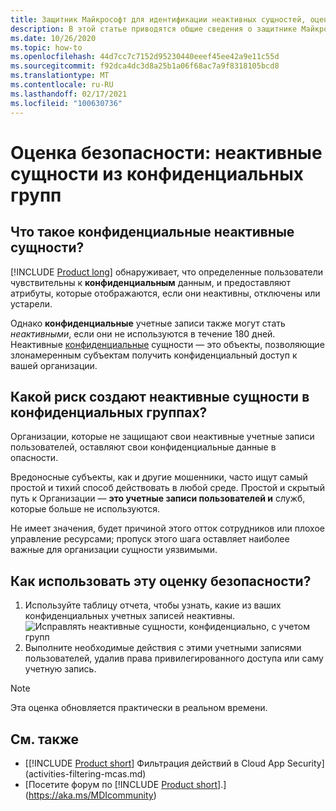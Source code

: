 ```yaml
---
title: Защитник Майкрософт для идентификации неактивных сущностей, оценивающих оценки безопасности
description: В этой статье приводятся общие сведения о защитнике Майкрософт для неактивных сущностей удостоверений в отчете об оценке уровня безопасности удостоверений конфиденциальных групп.
ms.date: 10/26/2020
ms.topic: how-to
ms.openlocfilehash: 44d7cc7c7152d95230440eeef45ee42a9e11c55d
ms.sourcegitcommit: f92dca4dc3d8a25b1a06f68ac7a9f8318105bcd8
ms.translationtype: MT
ms.contentlocale: ru-RU
ms.lasthandoff: 02/17/2021
ms.locfileid: "100630736"
---
```

# <a name="security-assessment-dormant-entities-in-sensitive-groups"></a>Оценка безопасности: неактивные сущности из **конфиденциальных** групп

## <a name="what-are-sensitive-dormant-entities"></a>Что такое **конфиденциальные** неактивные сущности?

[!INCLUDE [Product long](includes/product-long.md)] обнаруживает, что определенные пользователи чувствительны к **конфиденциальным** данным, и предоставляют атрибуты, которые отображаются, если они неактивны, отключены или устарели.

Однако **конфиденциальные** учетные записи также могут стать *неактивными*, если они не используются в течение 180 дней. Неактивные [конфиденциальные](manage-sensitive-honeytoken-accounts.md) сущности — это объекты, позволяющие злонамеренным субъектам получить конфиденциальный доступ к вашей организации.

## <a name="what-risk-do-dormant-entities-create-in-sensitive-groups"></a>Какой риск создают неактивные сущности в **конфиденциальных** группах?

Организации, которые не защищают свои неактивные учетные записи пользователей, оставляют свои конфиденциальные данные в опасности.

Вредоносные субъекты, как и другие мошенники, часто ищут самый простой и тихий способ действовать в любой среде. Простой и скрытый путь к Организации — **это учетные записи пользователей и** служб, которые больше не используются.

Не имеет значения, будет причиной этого отток сотрудников или плохое управление ресурсами; пропуск этого шага оставляет наиболее важные для организации сущности уязвимыми.

## <a name="how-do-i-use-this-security-assessment"></a>Как использовать эту оценку безопасности?

1. Используйте таблицу отчета, чтобы узнать, какие из ваших конфиденциальных учетных записей неактивны.
    ![Исправлять неактивные сущности, конфиденциально, с учетом групп](media/cas-isp-dormant-entities-sensitive-groups-1.png)
1. Выполните необходимые действия с этими учетными записями пользователей, удалив права привилегированного доступа или саму учетную запись.

> [!NOTE]
> Эта оценка обновляется практически в реальном времени.

## <a name="see-also"></a>См. также

- [[!INCLUDE [Product short](includes/product-short.md)] Фильтрация действий в Cloud App Security](activities-filtering-mcas.md)
- [Посетите форум по [!INCLUDE [Product short](includes/product-short.md)].](https://aka.ms/MDIcommunity)
